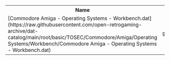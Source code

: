 <table>
<tr><th>Name</th><th>Size</th></tr>
<tr><td>[Commodore Amiga - Operating Systems - Workbench.dat](https://raw.githubusercontent.com/open-retrogaming-archive/dat-catalog/main/root/basic/TOSEC/Commodore/Amiga/Operating Systems/Workbench/Commodore Amiga - Operating Systems - Workbench.dat)</td><td>93975</td></tr>
</table>
